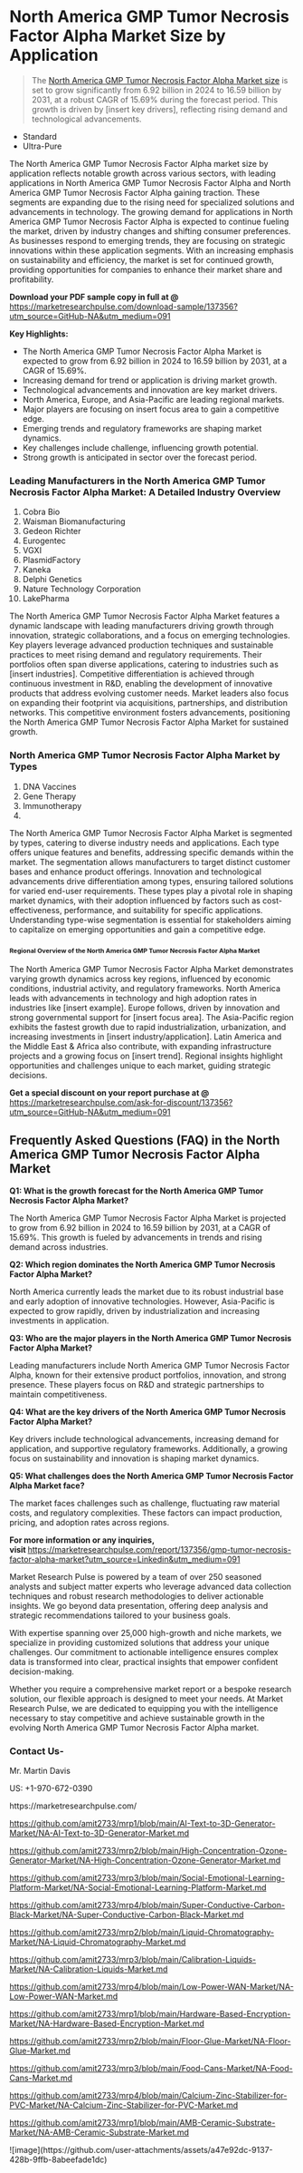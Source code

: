 <h1>North America GMP Tumor Necrosis Factor Alpha Market&nbsp;Size by Application</h1><blockquote><p>The <a href="https://marketresearchpulse.com/download-sample/137356?utm_source=GitHub-NA&amp;utm_medium=091">North America GMP Tumor Necrosis Factor Alpha Market size</a> is set to grow significantly from 6.92 billion in 2024 to 16.59 billion by 2031, at a robust CAGR of 15.69% during the forecast period. This growth is driven by [insert key drivers], reflecting rising demand and technological advancements.</p></blockquote><ul><li>Standard <li> Ultra-Pure</li></ul><p>The North America GMP Tumor Necrosis Factor Alpha market size by application reflects notable growth across various sectors, with leading applications in North America GMP Tumor Necrosis Factor Alpha and North America GMP Tumor Necrosis Factor Alpha gaining traction. These segments are expanding due to the rising need for specialized solutions and advancements in technology. The growing demand for applications in North America GMP Tumor Necrosis Factor Alpha is expected to continue fueling the market, driven by industry changes and shifting consumer preferences. As businesses respond to emerging trends, they are focusing on strategic innovations within these application segments. With an increasing emphasis on sustainability and efficiency, the market is set for continued growth, providing opportunities for companies to enhance their market share and profitability.</p><p><strong>Download your PDF sample copy in full at @ </strong><a href="https://marketresearchpulse.com/download-sample/137356?utm_source=GitHub-NA&amp;utm_medium=091">https://marketresearchpulse.com/download-sample/137356?utm_source=GitHub-NA&amp;utm_medium=091</a></p><p><strong>Key Highlights: </strong></p><ul><li>The North America GMP Tumor Necrosis Factor Alpha Market is expected to grow from 6.92 billion in 2024 to 16.59 billion by 2031, at a CAGR of 15.69%.</li><li>Increasing demand for trend or application is driving market growth.</li><li>Technological advancements and innovation are key market drivers.</li><li>North America, Europe, and Asia-Pacific are leading regional markets.</li><li>Major players are focusing on insert focus area to gain a competitive edge.</li><li>Emerging trends and regulatory frameworks are shaping market dynamics.</li><li>Key challenges include challenge, influencing growth potential.</li><li>Strong growth is anticipated in sector over the forecast period.</li></ul><h3>Leading Manufacturers in the North America GMP Tumor Necrosis Factor Alpha Market: A Detailed Industry Overview</h3><ol><li>Cobra Bio</li><li>Waisman Biomanufacturing</li><li>Gedeon Richter</li><li>Eurogentec</li><li>VGXI</li><li>PlasmidFactory</li><li>Kaneka</li><li>Delphi Genetics</li><li>Nature Technology Corporation</li><li>LakePharma</li></ol><div class="flex max-w-full flex-col flex-grow"><div class="min-h-8 text-message flex w-full flex-col items-end gap-2 whitespace-normal break-words [.text-message+&amp;]:mt-5" dir="auto" data-message-author-role="assistant" data-message-id="fd8432e4-4910-450d-b182-61b7bfb0a01f" data-message-model-slug="gpt-4o"><div class="flex w-full flex-col gap-1 empty:hidden first:pt-[3px]"><div class="markdown prose w-full break-words dark:prose-invert light"><p>The North America GMP Tumor Necrosis Factor Alpha Market features a dynamic landscape with leading manufacturers driving growth through innovation, strategic collaborations, and a focus on emerging technologies. Key players leverage advanced production techniques and sustainable practices to meet rising demand and regulatory requirements. Their portfolios often span diverse applications, catering to industries such as [insert industries]. Competitive differentiation is achieved through continuous investment in R&amp;D, enabling the development of innovative products that address evolving customer needs. Market leaders also focus on expanding their footprint via acquisitions, partnerships, and distribution networks. This competitive environment fosters advancements, positioning the North America GMP Tumor Necrosis Factor Alpha Market for sustained growth.</p></div></div></div></div><h3>North America GMP Tumor Necrosis Factor Alpha Market by Types</h3><ol><li>DNA Vaccines <li> Gene Therapy <li> Immunotherapy <li> </li></ol><div class="flex max-w-full flex-col flex-grow"><div class="min-h-8 text-message flex w-full flex-col items-end gap-2 whitespace-normal break-words [.text-message+&amp;]:mt-5" dir="auto" data-message-author-role="assistant" data-message-id="084470be-0bb7-4664-bddf-5156b4f41249" data-message-model-slug="gpt-4o-mini"><div class="flex w-full flex-col gap-1 empty:hidden first:pt-[3px]"><div class="markdown prose w-full break-words dark:prose-invert light"><p>The North America GMP Tumor Necrosis Factor Alpha Market is segmented by types, catering to diverse industry needs and applications. Each type offers unique features and benefits, addressing specific demands within the market. The segmentation allows manufacturers to target distinct customer bases and enhance product offerings. Innovation and technological advancements drive differentiation among types, ensuring tailored solutions for varied end-user requirements. These types play a pivotal role in shaping market dynamics, with their adoption influenced by factors such as cost-effectiveness, performance, and suitability for specific applications. Understanding type-wise segmentation is essential for stakeholders aiming to capitalize on emerging opportunities and gain a competitive edge.</p></div></div></div></div><h3><span style="font-size: 11px;">Regional Overview of the North America GMP Tumor Necrosis Factor Alpha Market</span></h3><div class="flex max-w-full flex-col flex-grow"><div class="min-h-8 text-message flex w-full flex-col items-end gap-2 whitespace-normal break-words [.text-message+&amp;]:mt-5" dir="auto" data-message-author-role="assistant" data-message-id="e9038762-ce64-4e30-91c9-9bd413514231" data-message-model-slug="gpt-4o-mini"><div class="flex w-full flex-col gap-1 empty:hidden first:pt-[3px]"><div class="markdown prose w-full break-words dark:prose-invert light"><p>The North America GMP Tumor Necrosis Factor Alpha Market demonstrates varying growth dynamics across key regions, influenced by economic conditions, industrial activity, and regulatory frameworks. North America leads with advancements in technology and high adoption rates in industries like [insert example]. Europe follows, driven by innovation and strong governmental support for [insert focus area]. The Asia-Pacific region exhibits the fastest growth due to rapid industrialization, urbanization, and increasing investments in [insert industry/application]. Latin America and the Middle East &amp; Africa also contribute, with expanding infrastructure projects and a growing focus on [insert trend]. Regional insights highlight opportunities and challenges unique to each market, guiding strategic decisions.</p></div></div></div></div><p><strong>Get a special discount on your report purchase at @ </strong><a href="https://marketresearchpulse.com/ask-for-discount/137356?utm_source=GitHub-NA&amp;utm_medium=091">https://marketresearchpulse.com/ask-for-discount/137356?utm_source=GitHub-NA&amp;utm_medium=091</a></p><h2>Frequently Asked Questions (FAQ) in the North America GMP Tumor Necrosis Factor Alpha Market</h2><p><strong>Q1: What is the growth forecast for the North America GMP Tumor Necrosis Factor Alpha Market?</strong></p><p>The North America GMP Tumor Necrosis Factor Alpha Market is projected to grow from 6.92 billion in 2024 to 16.59 billion by 2031, at a CAGR of 15.69%. This growth is fueled by advancements in trends and rising demand across industries.</p><p><strong>Q2: Which region dominates the North America GMP Tumor Necrosis Factor Alpha Market?</strong></p><p>North America currently leads the market due to its robust industrial base and early adoption of innovative technologies. However, Asia-Pacific is expected to grow rapidly, driven by industrialization and increasing investments in application.</p><p><strong>Q3: Who are the major players in the North America GMP Tumor Necrosis Factor Alpha Market?</strong></p><p>Leading manufacturers include North America GMP Tumor Necrosis Factor Alpha, known for their extensive product portfolios, innovation, and strong presence. These players focus on R&amp;D and strategic partnerships to maintain competitiveness.</p><p><strong>Q4: What are the key drivers of the North America GMP Tumor Necrosis Factor Alpha Market?</strong></p><p>Key drivers include technological advancements, increasing demand for application, and supportive regulatory frameworks. Additionally, a growing focus on sustainability and innovation is shaping market dynamics.</p><p><strong>Q5: What challenges does the North America GMP Tumor Necrosis Factor Alpha Market face?</strong></p><p>The market faces challenges such as challenge, fluctuating raw material costs, and regulatory complexities. These factors can impact production, pricing, and adoption rates across regions.</p><p><strong>For more information or any inquiries, visit&nbsp;</strong><a href="https://marketresearchpulse.com/report/137356/gmp-tumor-necrosis-factor-alpha-market?utm_source=Linkedin&utm_medium=091">https://marketresearchpulse.com/report/137356/gmp-tumor-necrosis-factor-alpha-market?utm_source=Linkedin&utm_medium=091</a></p><p>Market Research Pulse is powered by a team of over 250 seasoned analysts and subject matter experts who leverage advanced data collection techniques and robust research methodologies to deliver actionable insights. We go beyond data presentation, offering deep analysis and strategic recommendations tailored to your business goals.</p><p>With expertise spanning over 25,000 high-growth and niche markets, we specialize in providing customized solutions that address your unique challenges. Our commitment to actionable intelligence ensures complex data is transformed into clear, practical insights that empower confident decision-making.</p><p>Whether you require a comprehensive market report or a bespoke research solution, our flexible approach is designed to meet your needs. At Market Research Pulse, we are dedicated to equipping you with the intelligence necessary to stay competitive and achieve sustainable growth in the evolving North America GMP Tumor Necrosis Factor Alpha market.</p><h3><strong>Contact Us-</strong></h3><p>Mr. Martin Davis</p><p>US: +1-970-672-0390</p><p>https://marketresearchpulse.com/</p><p><a href="https://github.com/amit2733/mrp1/blob/main/AI-Text-to-3D-Generator-Market/NA-AI-Text-to-3D-Generator-Market.md">https://github.com/amit2733/mrp1/blob/main/AI-Text-to-3D-Generator-Market/NA-AI-Text-to-3D-Generator-Market.md</a></p><p><a href="https://github.com/amit2733/mrp2/blob/main/High-Concentration-Ozone-Generator-Market/NA-High-Concentration-Ozone-Generator-Market.md">https://github.com/amit2733/mrp2/blob/main/High-Concentration-Ozone-Generator-Market/NA-High-Concentration-Ozone-Generator-Market.md</a></p><p><a href="https://github.com/amit2733/mrp3/blob/main/Social-Emotional-Learning-Platform-Market/NA-Social-Emotional-Learning-Platform-Market.md">https://github.com/amit2733/mrp3/blob/main/Social-Emotional-Learning-Platform-Market/NA-Social-Emotional-Learning-Platform-Market.md</a></p><p><a href="https://github.com/amit2733/mrp4/blob/main/Super-Conductive-Carbon-Black-Market/NA-Super-Conductive-Carbon-Black-Market.md">https://github.com/amit2733/mrp4/blob/main/Super-Conductive-Carbon-Black-Market/NA-Super-Conductive-Carbon-Black-Market.md</a></p><p><a href="https://github.com/amit2733/mrp2/blob/main/Liquid-Chromatography-Market/NA-Liquid-Chromatography-Market.md">https://github.com/amit2733/mrp2/blob/main/Liquid-Chromatography-Market/NA-Liquid-Chromatography-Market.md</a></p><p><a href="https://github.com/amit2733/mrp3/blob/main/Calibration-Liquids-Market/NA-Calibration-Liquids-Market.md">https://github.com/amit2733/mrp3/blob/main/Calibration-Liquids-Market/NA-Calibration-Liquids-Market.md</a></p><p><a href="https://github.com/amit2733/mrp4/blob/main/Low-Power-WAN-Market/NA-Low-Power-WAN-Market.md">https://github.com/amit2733/mrp4/blob/main/Low-Power-WAN-Market/NA-Low-Power-WAN-Market.md</a></p><p><a href="https://github.com/amit2733/mrp1/blob/main/Hardware-Based-Encryption-Market/NA-Hardware-Based-Encryption-Market.md">https://github.com/amit2733/mrp1/blob/main/Hardware-Based-Encryption-Market/NA-Hardware-Based-Encryption-Market.md</a></p><p><a href="https://github.com/amit2733/mrp2/blob/main/Floor-Glue-Market/NA-Floor-Glue-Market.md">https://github.com/amit2733/mrp2/blob/main/Floor-Glue-Market/NA-Floor-Glue-Market.md</a></p><p><a href="https://github.com/amit2733/mrp3/blob/main/Food-Cans-Market/NA-Food-Cans-Market.md">https://github.com/amit2733/mrp3/blob/main/Food-Cans-Market/NA-Food-Cans-Market.md</a></p><p><a href="https://github.com/amit2733/mrp4/blob/main/Calcium-Zinc-Stabilizer-for-PVC-Market/NA-Calcium-Zinc-Stabilizer-for-PVC-Market.md">https://github.com/amit2733/mrp4/blob/main/Calcium-Zinc-Stabilizer-for-PVC-Market/NA-Calcium-Zinc-Stabilizer-for-PVC-Market.md</a></p><p><a href="https://github.com/amit2733/mrp1/blob/main/AMB-Ceramic-Substrate-Market/NA-AMB-Ceramic-Substrate-Market.md">https://github.com/amit2733/mrp1/blob/main/AMB-Ceramic-Substrate-Market/NA-AMB-Ceramic-Substrate-Market.md</a></p>
![image](https://github.com/user-attachments/assets/a47e92dc-9137-428b-9ffb-8abeefade1dc)
